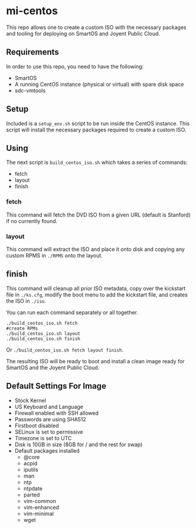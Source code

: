 # mi-centos

This repo allows one to create a custom ISO with the necessary packages and
tooling for deploying on SmartOS and Joyent Public Cloud.

## Requirements

In order to use this repo, you need to have the following:

 * SmartOS
 * A running CentOS instance (physical or virtual) with spare disk space
 * sdc-vmtools

## Setup

Included is a `setup_env.sh` script to be run inside the CentOS instance.  This
script will install the necessary packages required to create a custom ISO.

## Using

The next script is `build_centos_iso.sh` which takes a series of commands:

 * fetch
 * layout
 * finish

### fetch
This command will fetch the DVD ISO from a given URL (default is Stanford) if
no currently found.

### layout
This command will extract the ISO and place it onto disk and copying any
custom RPMS in `./RPMS` onto the layout.

## finish
This command will cleanup all prior ISO metadata, copy over the kickstart file
in `./ks.cfg`, modify the boot menu to add the kickstart file, and
creates the ISO in `./iso`.

You can run each command separately or all together.

```
./build_centos_iso.sh fetch
#create RPMs
./build_centos_iso.sh layout
./build_centos_iso.sh finish
```

Or `./build_centos_iso.sh fetch layout finish`.

The resulting ISO will be ready to boot and install a clean image ready for
SmartOS and the Joyent Public Cloud.

## Default Settings For Image

* Stock Kernel
* US Keyboard and Language
* Firewall enabled with SSH allowed
* Passwords are using SHA512
* Firstboot disabled
* SELinux is set to permissive
* Timezone is set to UTC
* Disk is 10GB in size (8GB for / and the rest for swap)
* Default packages installed
   * @core
   * acpid
   * iputils
   * man
   * ntp
   * ntpdate
   * parted
   * vim-common
   * vim-enhanced
   * vim-minimal
   * wget
